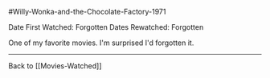 #Willy-Wonka-and-the-Chocolate-Factory-1971

Date First Watched:  Forgotten
Dates Rewatched:  Forgotten

One of my favorite movies.  I'm surprised I'd forgotten it.

---
Back to [[Movies-Watched]]